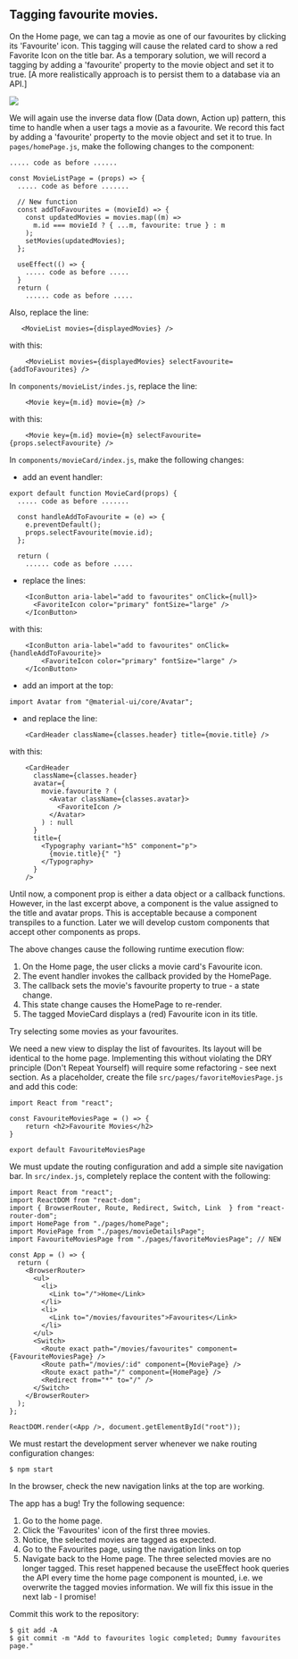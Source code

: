 ## Tagging favourite movies.

On the Home page, we can tag a movie as one of our favourites by clicking its 'Favourite' icon. This tagging will cause the related card to show a red Favorite Icon on the title bar. As a temporary solution, we will record a tagging by adding a 'favourite' property to the movie object and set it to true. [A more realistically approach is to persist them to a database via an API.] 

![][favorites]

We will again use the inverse data flow (Data down, Action up) pattern, this time to handle when a user tags a movie as a favourite. We record this fact by adding a 'favourite' property to the movie object and set it to true. In `pages/homePage.js`, make the following changes to the component:
~~~
..... code as before ......

const MovieListPage = (props) => {
  ..... code as before .......

  // New function
  const addToFavourites = (movieId) => {
    const updatedMovies = movies.map((m) =>
      m.id === movieId ? { ...m, favourite: true } : m
    );
    setMovies(updatedMovies);
  };

  useEffect(() => {
    ..... code as before .....
  }
  return (
    ...... code as before .....
~~~
Also, replace the line:
~~~
   <MovieList movies={displayedMovies} />
~~~
with this:
~~~
    <MovieList movies={displayedMovies} selectFavourite={addToFavourites} />
~~~
In `components/movieList/indes.js`, replace the line:
~~~
    <Movie key={m.id} movie={m} />
~~~
with this:
~~~
    <Movie key={m.id} movie={m} selectFavourite={props.selectFavourite} />
~~~
In `components/movieCard/index.js`, make the following changes:

+ add an event handler:
~~~
export default function MovieCard(props) {
  ..... code as before .......

  const handleAddToFavourite = (e) => {
    e.preventDefault();
    props.selectFavourite(movie.id);
  };

  return (
    ...... code as before .....
~~~
+ replace the lines:
~~~
    <IconButton aria-label="add to favourites" onClick={null}>
      <FavoriteIcon color="primary" fontSize="large" />
    </IconButton>
~~~
with this:
~~~
    <IconButton aria-label="add to favourites" onClick={handleAddToFavourite}>
        <FavoriteIcon color="primary" fontSize="large" />
    </IconButton>
~~~
+ add an import at the top:
~~~
import Avatar from "@material-ui/core/Avatar";
~~~
+ and replace the line:
~~~
    <CardHeader className={classes.header} title={movie.title} />
~~~
with this:
~~~
    <CardHeader
      className={classes.header}
      avatar={
        movie.favourite ? (
          <Avatar className={classes.avatar}>
            <FavoriteIcon />
          </Avatar>
        ) : null
      }
      title={
        <Typography variant="h5" component="p">
          {movie.title}{" "}
        </Typography>
      }
    />
~~~
Until now, a component prop is either a data object or a callback functions. However, in the last excerpt above, a component is the value assigned to the title and avatar props. This is acceptable because a component transpiles to a function. Later we will develop custom components that accept other components as props.

The above changes cause the following runtime execution flow:
1. On the Home page, the user clicks a movie card's Favourite icon.
1. The event handler invokes the callback provided by the HomePage. 
1. The callback sets the movie's favourite property to true - a state change. 
1. This state change causes the HomePage to re-render. 
1. The tagged MovieCard displays a (red) Favourite icon in its title.   

Try selecting some movies as your favourites.

We need a new view to display the list of favourites. Its layout will be identical to the home page. Implementing this without violating the DRY principle (Don't Repeat Yourself) will require some refactoring - see next section. As a placeholder, create the file `src/pages/favoriteMoviesPage.js` and add this code:
~~~
import React from "react";

const FavouriteMoviesPage = () => {
    return <h2>Favourite Movies</h2>
}

export default FavouriteMoviesPage
~~~
We must update the routing configuration and add a simple site navigation bar. In `src/index.js`, completely replace the content with the following:
~~~
import React from "react";
import ReactDOM from "react-dom";
import { BrowserRouter, Route, Redirect, Switch, Link  } from "react-router-dom";
import HomePage from "./pages/homePage";
import MoviePage from "./pages/movieDetailsPage";
import FavouriteMoviesPage from "./pages/favoriteMoviesPage"; // NEW

const App = () => {
  return (
    <BrowserRouter>
      <ul>
        <li>
          <Link to="/">Home</Link>
        </li>
        <li>
          <Link to="/movies/favourites">Favourites</Link>
        </li>
      </ul>
      <Switch>
        <Route exact path="/movies/favourites" component={FavouriteMoviesPage} />
        <Route path="/movies/:id" component={MoviePage} />
        <Route exact path="/" component={HomePage} />
        <Redirect from="*" to="/" />
      </Switch>
    </BrowserRouter>
  );
};

ReactDOM.render(<App />, document.getElementById("root"));
 ~~~
We must restart the development server whenever we nake routing configuration changes:
~~~
$ npm start
~~~
In the browser, check the new navigation links at the top are working.

The app has a bug! Try the following sequence:

1. Go to the home page.
1. Click the 'Favourites' icon of the first three movies.
1. Notice, the selected movies are tagged as expected. 
1. Go to the Favourites page, using the navigation links on top
1. Navigate back to the Home page. The three selected movies are no longer tagged. This reset happened because the useEffect hook queries the API every time the home page component is mounted, i.e. we overwrite the tagged movies information. We will fix this issue in the next lab - I promise!

Commit this work to the repository:
~~~
$ git add -A
$ git commit -m "Add to favourites logic completed; Dummy favourites page."
~~~

[navigation]: ./img/navigation.png
[favorites]: ./img/favorites.png
